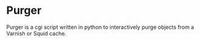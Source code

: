 # Purger

Purger is a cgi script written in python to interactively purge objects from a Varnish or Squid cache.
